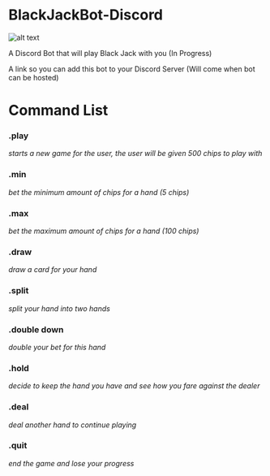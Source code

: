 # BlackJackBot-Discord

![alt text](https://cdn0.iconfinder.com/data/icons/poker-1/154/casino-poker-gamble-label-128.png "Black Jack Bot Logo")

A Discord Bot that will play Black Jack with you (In Progress)

A link so you can add this bot to your Discord Server (Will come when bot can be hosted)

<h1>Command List</h1>

<h3>.play</h3>
<i>starts a new game for the user, the user will be given 500 chips to play with</u></i>

<h3>.min</h3>
<i>bet the minimum amount of chips for a hand (5 chips)</i>

<h3>.max</h3>
<i>bet the maximum amount of chips for a hand (100 chips)</i>

<h3>.draw</h3>
<i>draw a card for your hand</i>

<h3>.split</h3>
<i>split your hand into two hands</i>

<h3>.double down</h3>
<i>double your bet for this hand</i>

<h3>.hold</h3>
<i>decide to keep the hand you have and see how you fare against the dealer</i>

<h3>.deal</h3>
<i>deal another hand to continue playing</i>

<h3>.quit</h3>
<i>end the game and lose your progress</i>
